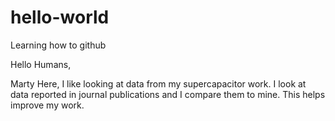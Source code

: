 # hello-world
Learning how to github

Hello Humans,

Marty Here, I like looking at data from my supercapacitor work. I look at data reported in journal publications and I compare them to mine. This helps improve my work.
